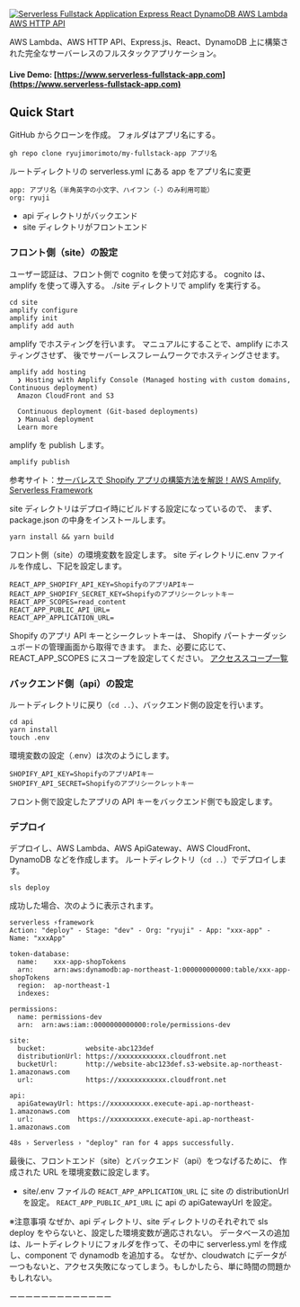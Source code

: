 [![Serverless Fullstack Application Express React DynamoDB AWS Lambda AWS HTTP API](https://forestbook-freelance.com/wp-content/uploads/2020/11/%E3%82%B7%E3%83%A7%E3%83%83%E3%83%95%E3%82%9A%E3%83%AD_slim-min.png)](https://forestbook-freelance.com/2021/05/18/shopify-serverless-framework/)

AWS Lambda、AWS HTTP API、Express.js、React、DynamoDB 上に構築された完全なサーバーレスのフルスタックアプリケーション。

#### Live Demo: [https://www.serverless-fullstack-app.com](https://www.serverless-fullstack-app.com)

## Quick Start

GitHub からクローンを作成。
フォルダはアプリ名にする。

```
gh repo clone ryujimorimoto/my-fullstack-app アプリ名
```

ルートディレクトリの serverless.yml にある app をアプリ名に変更

```
app: アプリ名（半角英字の小文字、ハイフン（-）のみ利用可能）
org: ryuji
```

- api ディレクトリがバックエンド
- site ディレクトリがフロントエンド

### フロント側（site）の設定

ユーザー認証は、フロント側で cognito を使って対応する。
cognito は、amplify を使って導入する。
./site ディレクトリで amplify を実行する。

```
cd site
amplify configure
amplify init
amplify add auth
```

amplify でホスティングを行います。
マニュアルにすることで、amplify にホスティングさせず、
後でサーバーレスフレームワークでホスティングさせます。

```
amplify add hosting
  ❯ Hosting with Amplify Console (Managed hosting with custom domains, Continuous deployment)
  Amazon CloudFront and S3

  Continuous deployment (Git-based deployments)
  ❯ Manual deployment
  Learn more
```

amplify を publish します。

```
amplify publish
```

参考サイト：[サーバレスで Shopify アプリの構築方法を解説！AWS Amplify, Serverless Framework](https://forestbook-freelance.com/2020/12/27/%E3%82%B5%E3%83%BC%E3%83%90%E3%83%AC%E3%82%B9%E3%81%A7shopify%E3%82%A2%E3%83%97%E3%83%AA%E3%81%AE%E6%A7%8B%E7%AF%89%E3%82%92%E8%A7%A3%E8%AA%AC%EF%BC%81/)

site ディレクトリはデプロイ時にビルドする設定になっているので、
まず、package.json の中身をインストールします。

```
yarn install && yarn build
```

フロント側（site）の環境変数を設定します。
site ディレクトリに.env ファイルを作成し、下記を設定します。

```
REACT_APP_SHOPIFY_API_KEY=ShopifyのアプリAPIキー
REACT_APP_SHOPIFY_SECRET_KEY=Shopifyのアプリシークレットキー
REACT_APP_SCOPES=read_content
REACT_APP_PUBLIC_API_URL=
REACT_APP_APPLICATION_URL=
```

Shopify のアプリ API キーとシークレットキーは、
Shopify パートナーダッシュボードの管理画面から取得できます。
また、必要に応じて、REACT_APP_SCOPES にスコープを設定してください。
[アクセススコープ一覧](https://shopify.dev/docs/admin-api/access-scopes)

### バックエンド側（api）の設定

ルートディレクトリに戻り（`cd ..`）、バックエンド側の設定を行います。

```
cd api
yarn install
touch .env
```

環境変数の設定（.env）は次のようにします。

```
SHOPIFY_API_KEY=ShopifyのアプリAPIキー
SHOPIFY_API_SECRET=Shopifyのアプリシークレットキー
```

フロント側で設定したアプリの API キーをバックエンド側でも設定します。

### デプロイ

デプロイし、AWS Lambda、AWS ApiGateway、AWS CloudFront、DynamoDB などを作成します。
ルートディレクトリ（`cd ..`）でデプロイします。

```
sls deploy
```

成功した場合、次のように表示されます。

```
serverless ⚡framework
Action: "deploy" - Stage: "dev" - Org: "ryuji" - App: "xxx-app" - Name: "xxxApp"

token-database:
  name:    xxx-app-shopTokens
  arn:     arn:aws:dynamodb:ap-northeast-1:000000000000:table/xxx-app-shopTokens
  region:  ap-northeast-1
  indexes:

permissions:
  name: permissions-dev
  arn:  arn:aws:iam::0000000000000:role/permissions-dev

site:
  bucket:          website-abc123def
  distributionUrl: https://xxxxxxxxxxxx.cloudfront.net
  bucketUrl:       http://website-abc123def.s3-website.ap-northeast-1.amazonaws.com
  url:             https://xxxxxxxxxxxx.cloudfront.net

api:
  apiGatewayUrl: https://xxxxxxxxxx.execute-api.ap-northeast-1.amazonaws.com
  url:           https://xxxxxxxxxx.execute-api.ap-northeast-1.amazonaws.com

48s › Serverless › "deploy" ran for 4 apps successfully.
```

最後に、フロントエンド（site）とバックエンド（api）をつなげるために、
作成された URL を環境変数に設定します。

- site/.env ファイルの `REACT_APP_APPLICATION_URL` に site の distributionUrl を設定。 `REACT_APP_PUBLIC_API_URL` に api の apiGatewayUrl を設定。

※注意事項
なぜか、api ディレクトリ、site ディレクトリのそれぞれで sls deploy をやらないと、設定した環境変数が適応されない。
データベースの追加は、ルートディレクトリにフォルダを作って、その中に serverless.yml を作成し、component で dynamodb を追加する。
なぜか、cloudwatch にデータが一つもないと、アクセス失敗になってしまう。もしかしたら、単に時間の問題かもしれない。

ーーーーーーーーーーーーー
